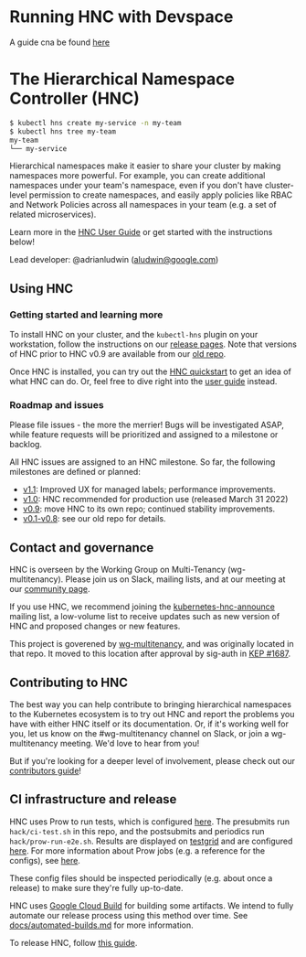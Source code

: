 # Running HNC with Devspace
A guide cna be found [here](https://docs.google.com/document/d/1UrBfFTWHY4v0ZUVK_WHTNQjDVx9tQPerlKMlD2Abvj4/edit?usp=sharing)

# The Hierarchical Namespace Controller (HNC)

```bash
$ kubectl hns create my-service -n my-team
$ kubectl hns tree my-team
my-team
└── my-service
```

Hierarchical namespaces make it easier to share your cluster by making
namespaces more powerful. For example, you can create additional namespaces
under your team's namespace, even if you don't have cluster-level permission to
create namespaces, and easily apply policies like RBAC and Network Policies
across all namespaces in your team (e.g. a set of related microservices).

Learn more in the [HNC User Guide](docs/user-guide) or get started with the
instructions below!

Lead developer: @adrianludwin (aludwin@google.com)

## Using HNC

<a name="start"/>

### Getting started and learning more

To install HNC on your cluster, and the `kubectl-hns` plugin on your
workstation, follow the instructions on our [release
pages](https://github.com/kubernetes-sigs/hierarchical-namespaces/releases/).
Note that versions of HNC prior to HNC v0.9 are available from our [old
repo](https://github.com/kubernetes-sigs/multi-tenancy/releases/).

Once HNC is installed, you can try out the [HNC
quickstart](docs/user-guide/quickstart.md)
to get an idea of what HNC can do. Or, feel free to dive right into the [user
guide](docs/user-guide) instead.

### Roadmap and issues

Please file issues - the more the merrier! Bugs will be investigated ASAP, while
feature requests will be prioritized and assigned to a milestone or backlog.

All HNC issues are assigned to an HNC milestone. So far, the following
milestones are defined or planned:

* [v1.1](https://github.com/kubernetes-sigs/hierarchical-namespaces/milestone/3):
  Improved UX for managed labels; performance improvements.
* [v1.0](https://github.com/kubernetes-sigs/hierarchical-namespaces/milestone/2):
  HNC recommended for production use (released March 31 2022)
* [v0.9](https://github.com/kubernetes-sigs/hierarchical-namespaces/milestone/1):
  move HNC to its own repo; continued stability improvements.
* [v0.1-v0.8](https://github.com/kubernetes-sigs/multi-tenancy/milestones):
  see our old repo for details.

## Contact and governance

HNC is overseen by the Working Group on Multi-Tenancy (wg-multitenancy). Please
join us on Slack, mailing lists, and at our meeting at our [community
page](https://github.com/kubernetes/community/blob/master/wg-multitenancy/README.md).

If you use HNC, we recommend joining the
[kubernetes-hnc-announce](https://groups.google.com/g/kubernetes-hnc-announce)
mailing list, a low-volume list to receive updates such as new version of HNC
and proposed changes or new features.

This project is goverened by
[wg-multitenancy](https://github.com/kubernetes-sigs/multi-tenancy), and was
originally located in that repo. It moved to this location after approval by
sig-auth in [KEP #1687](https://github.com/kubernetes/enhancements/issues/1687).

## Contributing to HNC

The best way you can help contribute to bringing hierarchical namespaces to the
Kubernetes ecosystem is to try out HNC and report the problems you have with
either HNC itself or its documentation. Or, if it's working well for you, let us
know on the \#wg-multitenancy channel on Slack, or join a wg-multitenancy
meeting. We'd love to hear from you!

But if you're looking for a deeper level of involvement, please check out our
[contributors guide](docs/contributing.md)!

## CI infrastructure and release

HNC uses Prow to run tests, which is configured
[here](https://github.com/kubernetes/test-infra/tree/master/config/jobs/kubernetes-sigs/wg-multi-tenancy).
The presubmits run `hack/ci-test.sh` in this repo, and the postsubmits and
periodics run `hack/prow-run-e2e.sh`.  Results are displayed on
[testgrid](https://k8s-testgrid.appspot.com/wg-multi-tenancy-hnc) and are
configured
[here](https://github.com/kubernetes/test-infra/tree/master/config/testgrids/kubernetes/wg-multi-tenancy).
For more information about Prow jobs (e.g. a reference for the configs), see
[here](https://github.com/kubernetes/test-infra/blob/master/prow/jobs.md).

These config files should be inspected periodically (e.g. about once a release)
to make sure they're fully up-to-date.

HNC uses [Google Cloud Build](https://cloud.google.com/build) for building some artifacts.
We intend to fully automate our release process using this method over time.
See [docs/automated-builds.md](docs/automated-builds.md) for more information.


To release HNC, follow [this guide](docs/releasing.md).
